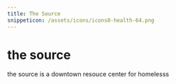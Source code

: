 ```yaml
---
title: The Source
snippeticon: /assets/icons/icons8-health-64.png
---
```


# the source

the source is a downtown resouce center for homelesss